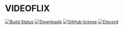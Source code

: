# VIDEOFLIX


[![Build Status](https://img.shields.io/travis/streamaserver/streama/master.svg?style=for-the-badge)]() 
[![Downloads](https://img.shields.io/github/downloads/streamaserver/streama/total.svg?style=for-the-badge)]()
[![GitHub license](https://img.shields.io/github/license/mashape/apistatus.svg?style=for-the-badge)](https://github.com/adrianobarbosa1/videoflix/blob/main/LICENCE.md) 
[![Discord](https://img.shields.io/discord/432358302496849931.svg?style=for-the-badge)]()
